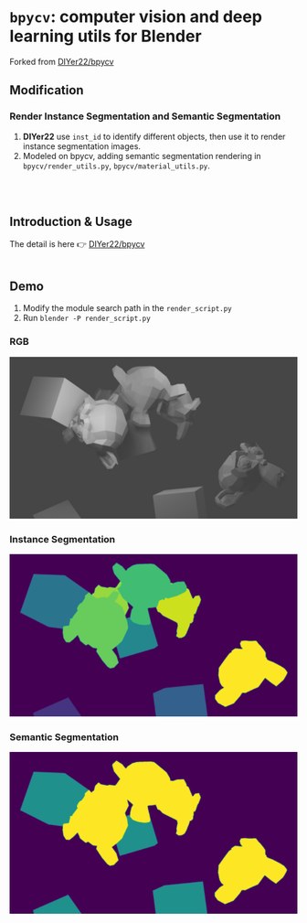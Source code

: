 # `bpycv`: computer vision and deep learning utils for Blender

Forked from [DIYer22/bpycv](https://github.com/DIYer22/bpycv)

## Modification
### Render Instance Segmentation and Semantic Segmentation
1. **DIYer22** use `inst_id` to identify different objects, then use it to render instance segmentation images.
2. Modeled on bpycv, adding semantic segmentation rendering in `bpycv/render_utils.py`, `bpycv/material_utils.py`.

<br /><br />

## Introduction & Usage
The detail is here 👉 [DIYer22/bpycv](https://github.com/DIYer22/bpycv/blob/master/README.md)
<br /><br />

## Demo
1. Modify the module search path in the `render_script.py`
2. Run `blender -P render_script.py`

### RGB
![RGB](doc/img/rgb.png)
### Instance Segmentation
![INST](doc/img/inst.png)
### Semantic Segmentation
![SEM](doc/img/sem.png)
<br /><br />